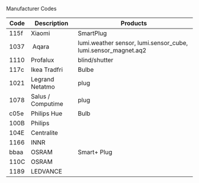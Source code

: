 Manufacturer Codes

| Code | Description | Products |
| ---- | -------------- | ----- |
| 115f | Xiaomi  | SmartPlug |
| 1037 | Aqara  | lumi.weather sensor, lumi.sensor_cube, lumi.sensor_magnet.aq2 |
| 1110 | Profalux | blind/shutter |
| 117c | Ikea Tradfri | Bulbe |
| 1021 | Legrand Netatmo | plug |
| 1078 | Salus / Computime  | plug |
| c05e | Philips Hue | Bulb |
| 100B | Philips | |
| 104E | Centralite | |
| 1166 | INNR | |
| bbaa | OSRAM | Smart+ Plug |
| 110C | OSRAM |   |
| 1189 | LEDVANCE |    |

